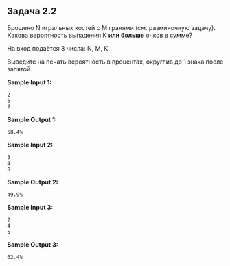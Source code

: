 ## Задача 2.2

Брошено N игральных костей с M гранями (см. разминочную задачу). Какова вероятность выпадения K **или больше** очков в сумме?

На вход подаётся 3 числа: N, M, K

Выведите на печать вероятность в процентах, округлив до 1 знака после запятой.

**Sample Input 1:**

```commandline
2
6
7
```

**Sample Output 1:**

```commandline
58.4%
```

**Sample Input 2:**

```commandline
3
4
8
```

**Sample Output 2:**

```commandline
49.9%
```

**Sample Input 3:**

```commandline
2
4
5
```

**Sample Output 3:**

```commandline
62.4%
```
